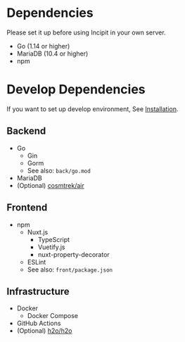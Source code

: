 # Dependencies

Please set it up before using Incipit in your own server.

- Go (1.14 or higher)
- MariaDB (10.4 or higher)
- npm


# Develop Dependencies

If you want to set up develop environment, See [Installation](./install.md).


## Backend

- Go
    - Gin
    - Gorm
    - See also: `back/go.mod`
- MariaDB
- (Optional) [cosmtrek/air](https://github.com/cosmtrek/air)


## Frontend

- npm
    - Nuxt.js
        - TypeScript
        - Vuetify.js
        - nuxt-property-decorator
    - ESLint
    - See also: `front/package.json`


## Infrastructure

- Docker
    - Docker Compose
- GitHub Actions
- (Optional) [h2o/h2o](https://github.com/h2o/h2o)
